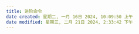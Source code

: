 ```yaml
---
title: 进阶命令
date created: 星期二, 一月 16日 2024, 10:09:50 上午
date modified: 星期三, 二月 21日 2024, 2:33:42 下午
---
```

